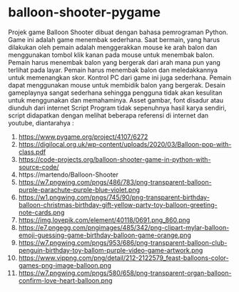 # balloon-shooter-pygame
Projek game Balloon Shooter dibuat dengan bahasa pemrograman Python. Game ini adalah game menembak sederhana. Saat bermain, yang harus dilakukan oleh pemain adalah menggerakkan mouse ke arah balon dan menggunakan tombol klik kanan pada mouse untuk menembak balon. Pemain harus menembak balon yang bergerak dari arah mana pun yang terlihat pada layar. Pemain harus menembak balon dan meledakkannya untuk memenangkan skor. Kontrol PC dari game ini juga sederhana. Pemain dapat menggunakan mouse untuk membidik balon yang bergerak. Desain gameplaynya sangat sederhana sehingga pengguna tidak akan kesulitan untuk menggunakan dan memahaminya.
Asset gambar, font disadur atau diunduh dari internet
Script Program tidak sepenuhnya hasil karya sendiri, script didapatkan dengan melihat beberapa referensi di internet dan youtube, diantarahya :
1. https://www.pygame.org/project/4107/6272
2. https://digilocal.org.uk/wp-content/uploads/2020/03/Balloon-pop-with-class.pdf
3. https://code-projects.org/balloon-shooter-game-in-python-with-source-code/
4. https://martendo/Balloon-Shooter
5. https://w7.pngwing.com/pngs/486/783/png-transparent-balloon-purple-parachute-purple-blue-violet.png
6. https://w1.pngwing.com/pngs/745/90/png-transparent-birthday-balloon-christmas-birthday-gift-yellow-party-toy-balloon-greeting-note-cards.png
7. https://img.lovepik.com/element/40118/0691.png_860.png
8. https://e7.pngegg.com/pngimages/485/342/png-clipart-mylar-balloon-emoji-guessing-game-birthday-balloon-game-orange.png
9. https://w7.pngwing.com/pngs/953/686/png-transparent-balloon-club-penguin-birthday-toy-ballom-purple-video-game-artwork.png
10. https://www.vippng.com/png/detail/212-2122579_feast-balloons-color-games-png-image-balloon.png
11. https://w7.pngwing.com/pngs/580/658/png-transparent-organ-balloon-confirm-love-heart-balloon.png
